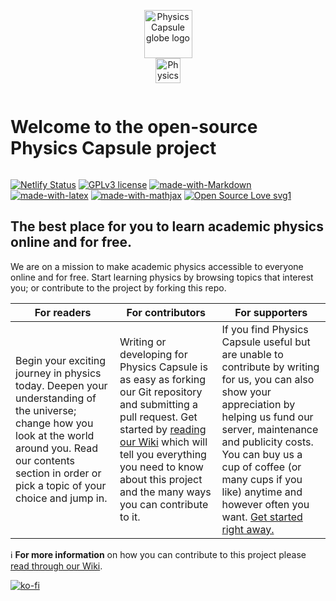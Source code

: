 <p align="center">
  <img width="77" src="https://www.dropbox.com/s/bxlm0p6sqzs6a5r/PhysCapGlobeLogo.jpg?raw=1" alt="Physics Capsule globe logo"><br/>
  <img height="40" src="https://www.dropbox.com/s/6glubhjab3r5bcr/PhysCap-Palatino.png?raw=1" alt="Physics Capsule wordmark">
<br/>
  <h1 style="display:inline-block;margin-left:auto;margin-right:auto;">Welcome to the open-source Physics Capsule project</h1>
</p>

[![Netlify Status](https://api.netlify.com/api/v1/badges/8a9ac73a-64c1-49c5-9e30-d1c97e12071c/deploy-status)](https://app.netlify.com/sites/physicscapsule/deploys) [![GPLv3 license](https://img.shields.io/badge/License-GPLv3-blue.svg)](http://perso.crans.org/besson/LICENSE.html) [![made-with-Markdown](https://img.shields.io/badge/Made%20with-Markdown-1f425f.svg)](http://commonmark.org) [![made-with-latex](https://img.shields.io/badge/Made%20with-LaTeX-1f425f.svg)](https://www.latex-project.org/) [![made-with-mathjax](https://img.shields.io/badge/Made%20with-MathJax-1f425f.svg)](https://www.mathjax.org/) [![Open Source Love svg1](https://badges.frapsoft.com/os/v1/open-source.svg?v=103)](https://github.com/ellerbrock/open-source-badges/)

## The best place for you to learn academic physics online and for free.

We are on a mission to make academic physics accessible to everyone online and for free. Start learning physics by browsing topics that interest you; or contribute to the project by forking this repo.

| **For readers** | **For contributors** | **For supporters** |
| --- | --- | --- |
| Begin your exciting journey in physics today. Deepen your understanding of the universe; change how you look at the world around you. Read our contents section in order or pick a topic of your choice and jump in. | Writing or developing for Physics Capsule is as easy as forking our Git repository and submitting a pull request. Get started by [reading our Wiki](//github.com/physicscapsule/physicscapsule.com/wiki) which will tell you everything you need to know about this project and the many ways you can contribute to it. | If you find Physics Capsule useful but are unable to contribute by writing for us, you can also show your appreciation by helping us fund our server, maintenance and publicity costs. You can buy us a cup of coffee (or many cups if you like) anytime and however often you want. [Get started right away.](//ko-fi.com/physicscapsule)

:information_source: **For more information** on how you can contribute to this project please [read through our Wiki](https://github.com/physicscapsule/physicscapsule.com/wiki).

[![ko-fi](https://www.ko-fi.com/img/githubbutton_sm.svg)](https://ko-fi.com/Q5Q4UCH2)
